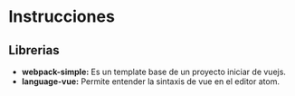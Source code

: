 # Instrucciones

## Librerias

* **webpack-simple:** Es un template base de un proyecto iniciar de vuejs.
* **language-vue:** Permite entender la sintaxis de vue en el editor atom.
